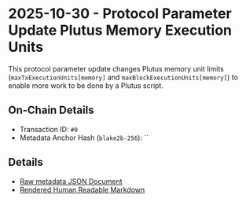 # 2025-10-30 - Protocol Parameter Update Plutus Memory Execution Units

This protocol parameter update changes Plutus memory unit limits (`maxTxExecutionUnits[memory]` and `maxBlockExecutionUnits[memory]`) to enable more work to be done by a Plutus script.

## On-Chain Details

- Transaction ID: `#0`
- Metadata Anchor Hash (`blake2b-256`): ``

## Details

- [Raw metadata JSON Document](./metadata.jsonld)
- [Rendered Human Readable Markdown](./metadata.jsonld.md)
